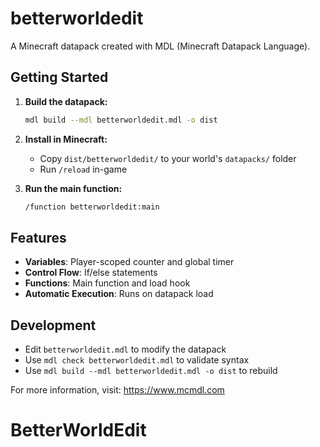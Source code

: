 # betterworldedit

A Minecraft datapack created with MDL (Minecraft Datapack Language).

## Getting Started

1. **Build the datapack:**
   ```bash
   mdl build --mdl betterworldedit.mdl -o dist
   ```

2. **Install in Minecraft:**
   - Copy `dist/betterworldedit/` to your world's `datapacks/` folder
   - Run `/reload` in-game

3. **Run the main function:**
   ```bash
   /function betterworldedit:main
   ```

## Features

- **Variables**: Player-scoped counter and global timer
- **Control Flow**: If/else statements
- **Functions**: Main function and load hook
- **Automatic Execution**: Runs on datapack load

## Development

- Edit `betterworldedit.mdl` to modify the datapack
- Use `mdl check betterworldedit.mdl` to validate syntax
- Use `mdl build --mdl betterworldedit.mdl -o dist` to rebuild

For more information, visit: https://www.mcmdl.com
# BetterWorldEdit
